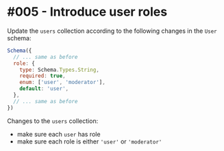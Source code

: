 # #005 - Introduce user roles

Update the `users` collection according to the following changes in the `User` schema:
```js
Schema({
  // ... same as before
  role: {
    type: Schema.Types.String,
    required: true,
    enum: ['user', 'moderator'],
    default: 'user',
  },
  // ... same as before
})
```

Changes to the `users` collection:
 - make sure each `user` has role
 - make sure each role is either `'user'` or `'moderator'`
